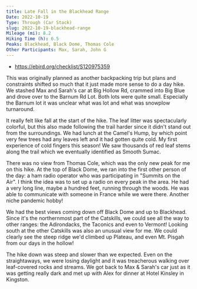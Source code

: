 ```yaml
---
title: Late Fall in the Blackhead Range
Date: 2022-10-19
Type: Through (Car Stack)
slug: 2022-10-19-blackhead-range
Mileage (mi): 8.2
Hiking Time (h): 6.5
Peaks: Blackhead, Black Dome, Thomas Cole
Other Participants: Max, Sarah, John G
---
```


- https://ebird.org/checklist/S120975359

This was originally planned as another backpacking trip but plans and constraints shifted so much that it just made more sense to do a day hike. We stashed Max and Sarah's car at Big Hollow Rd, crammed into Big Blue and drove over to the Barnum Rd Lot. Both lots were quite small. Especially the Barnum lot it was unclear what was lot and what was snowplow turnaround.

It really felt like fall at the start of the hike. The leaf litter was spectacularly colorful, but this also made following the trail harder since it didn't stand out from the surroundings. We had lunch at the Camel's Hump, by which point very few trees had any leaves left and it had gotten quite cold. My first experience of cold fingers this season! We saw thousands of red leaf stems along the trail which we eventually identified as Smooth Sumac.

There was no view from Thomas Cole, which was the only new peak for me on this hike. At the top of Black Dome, we ran into the first other person of the day: a ham radio operator who was participating in "Summits on the Air". I think the idea was to set up a radio on every peak in the area. He had a very long line, maybe a hundred feet, running through the woods. He was able to communicate with someone in France while we were there. Another niche pandemic hobby!

We had the best views coming down off Black Dome and up to Blackhead. Since it's the northernmost part of the Catskills, we could see all the way to other ranges: the Adirondacks, the Taconics and even to Vermont! Looking south at the other Catskills was also an unusual view for me. We could clearly see the steep ridge we'd climbed up Plateau, and even Mt. Pisgah from our days in the hollow!

The hike down was steep and slower than we expected. Even on the straightaways, we were losing daylight and it was treacherous walking over leaf-covered rocks and streams. We got back to Max & Sarah's car just as it was getting really dark and met up with Alex for dinner at Hotel Kinsley in Kingston.
